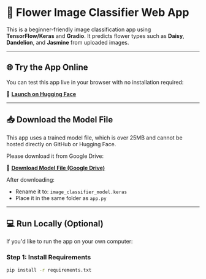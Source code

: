 # 🌸 Flower Image Classifier Web App

This is a beginner-friendly image classification app using **TensorFlow/Keras** and **Gradio**. It predicts flower types such as **Daisy**, **Dandelion**, and **Jasmine** from uploaded images.

---

## 🌐 Try the App Online

You can test this app live in your browser with no installation required:

🔗 **[Launch on Hugging Face](https://shahna09-flower-classifier.hf.space)**

---

## 📥 Download the Model File

This app uses a trained model file, which is over 25MB and cannot be hosted directly on GitHub or Hugging Face.

Please download it from Google Drive:

🔗 **[Download Model File (Google Drive)](https://drive.google.com/file/d/1J7p4itmKHHYY05tZ0KZHKpSoFvSE8J6E/view?usp=drive_link)**

After downloading:
- Rename it to: `image_classifier_model.keras`
- Place it in the same folder as `app.py`

---

## 💻 Run Locally (Optional)

If you'd like to run the app on your own computer:

### Step 1: Install Requirements
```bash
pip install -r requirements.txt
